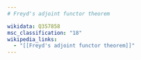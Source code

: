 ```yaml
---
# Freyd's adjoint functor theorem

wikidata: Q357858
msc_classification: "18"
wikipedia_links:
  - "[[Freyd's adjoint functor theorem]]"
---
```

